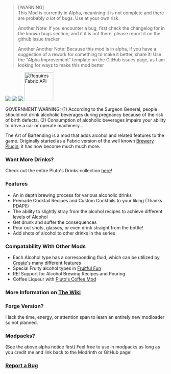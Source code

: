 > [!WARNING]\
> This Mod is currently in Alpha, meanining it is not complete and there are probably *a lot* of bugs.  Use at your own risk.
> 
> Another Note: If you encounter a bug, first check the changelog for in the known bugs section, and if it is not there, please report it on the github issue tracker
>
> Another Another Note: Because this mod is in alpha, if you have a suggestion of a rework for something to make it better, share it! Use the "Alpha Improvement" template on the GitHub issues page, as I am looking for ways to make this mod better

![](https://img.shields.io/github/v/release/pluto7073/TheArtOfBartending-Fabric?label=Latest%20Release&style=for-the-badge) ![](https://img.shields.io/badge/enviornment-both-brightgreen?style=for-the-badge) ![](https://img.shields.io/badge/modloader-fabric-blue?style=for-the-badge) [<img src="https://i.imgur.com/Ol1Tcf8.png" alt="Requires Fabric API" width="90">](https://modrinth.com/mod/fabric-api)

GOVERNMENT WARNING: (1) According to the Surgeon General, people should not drink alcoholic beverages during pregnancy because of the risk of birth defects. (2) Consumption of alcoholic beverages impairs your ability to drive a car or operate machinery...

The Art of Bartending is a mod that adds alcohol and related features to the game.  Originally started as a Fabric version of the well known [Brewery Plugin](https://dev.bukkit.org/projects/brewery), it has now become much much more.

### Want More Drinks?
Check out the entire Pluto's Drinks collection [here](https://modrinth.com/collection/n9TVye64)!

### Features
- An in depth brewing process for various alcoholic drinks
- Premade Cocktail Recipes and Custom Cocktails to your liking (Thanks PDAPI!)
- The ability to slightly stray from the alcohol recipes to achieve different levels of Alcohol
- Get drunk and suffer the consequences
- Pour out shots, glasses, or even drink straight from the bottle!
- Add shots of alcohol to other drinks in the series

### Compatability With Other Mods
- Each Alcohol type has a corresponding fluid, which can be utilized by [Create](https://modrinth.com/mod/create-fabric)'s many different features
- Special Fruity alcohol types in [Fruitful Fun](https://modrinth.com/mod/fruitful-fun)
- REI Support for Alcohol Brewing Recipes and Pouring
- Coffee Liqueur with [Pluto's Coffee Mod](https://modrinth.com/mod/plutos-coffee-mod)

### More Information on [The Wiki](https://github.com/pluto7073/PlutosDrinksAPI/wiki)

### Forge Version?
I lack the time, energy, or attention span to learn an entirely new modloader so not planned.

### Modpacks?
(See the above alpha notice first) Feel free to use in modpacks as long as you credit me and link back to the Modrinth or GitHub page!

### [Report a Bug](https://github.com/pluto7073/TheArtOfBartending-Fabric/issues)